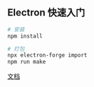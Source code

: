 ## Electron 快速入门
```bash
# 安装
npm install

# 打包
npx electron-forge import
npm run make
```

[文档](https://www.electronjs.org/zh/docs/latest/tutorial/quick-start#%E6%89%93%E5%8C%85%E5%B9%B6%E5%88%86%E5%8F%91%E6%82%A8%E7%9A%84%E5%BA%94%E7%94%A8%E7%A8%8B%E5%BA%8F)